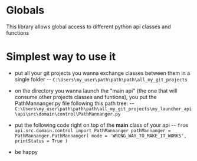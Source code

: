 # Globals
This library allows global access to different python api classes and functions

# Simplest way to use it

- put all your git projects you wanna exchange classes between them in a single folder
-- `C:\Users\my_user\path\path\path\all_my_git_projects`

- on the directory you wanna launch the "main api" (the one that will consume other projects classes and funtions), 
you put the PathMannanger.py file following this path tree:
-- `C:\Users\my_user\path\path\path\all_my_git_projects\my_launcher_api\api\src\domain\control\PathMannanger.py`

- put the following code right on top of the __main__ class of your api
-- `from api.src.domain.control import PathMannanger
    pathMannanger = PathMannanger.PathMannanger(
        mode = 'WRONG_WAY_TO_MAKE_IT_WORKS',
        printStatus = True
    )`

- be happy
